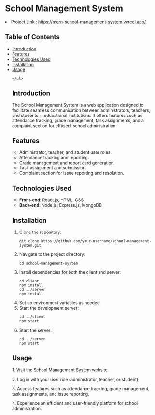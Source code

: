 <!DOCTYPE html>
<html>


   
   

<body>
    <h1>School Management System</h1>
     <li>Project Link :  <a href="https://mern-school-management-system.vercel.app/">https://mern-school-management-system.vercel.app/</a></li>
 

<h2>Table of Contents</h2>
<ul>
        <li><a href="#introduction">Introduction</a></li>
        <li><a href="#features">Features</a></li>
        <li><a href="#technologies-used">Technologies Used</a></li>
        <li><a href="#installation">Installation</a></li>
        <li><a href="#usage">Usage</a></li>
      
    </ul>

<h2>Introduction</h2>
    <p>The School Management System is a web application designed to facilitate seamless communication between administrators, teachers, and students in educational institutions. It offers features such as attendance tracking, grade management, task assignments, and a complaint section for efficient school administration.</p>

<h2>Features</h2>
    <ul>
        <li>Administrator, teacher, and student user roles.</li>
        <li>Attendance tracking and reporting.</li>
        <li>Grade management and report card generation.</li>
        <li>Task assignment and submission.</li>
        <li>Complaint section for issue reporting and resolution.</li>
    </ul>

<h2>Technologies Used</h2>
    <ul>
        <li><strong>Front-end</strong>: React.js, HTML, CSS</li>
        <li><strong>Back-end</strong>: Node.js, Express.js, MongoDB</li>
    </ul>

<h2>Installation</h2>
    <ol>
        <li>Clone the repository:
            <pre><code>git clone https://github.com/your-username/school-management-system.git</code></pre>
        </li>
        <li>Navigate to the project directory:
            <pre><code>cd school-management-system</code></pre>
        </li>
        <li>Install dependencies for both the client and server:
            <pre><code>cd client
npm install
cd ../server
npm install</code></pre>
        </li>
        <li>Set up environment variables as needed.</li>
        <li>Start the development server:
            <pre><code>cd ../client
npm start</code></pre>
        </li>
        <li>Start the server:
            <pre><code>cd ../server
npm start</code></pre>
        </li>
    </ol>

<h2>Usage</h2>
    <p>1. Visit the School Management System website.</p>
    <p>2. Log in with your user role (administrator, teacher, or student).</p>
    <p>3. Access features such as attendance tracking, grade management, task assignments, and issue reporting.</p>
    <p>4. Experience an efficient and user-friendly platform for school administration.</p>

    
</body>

</html>
